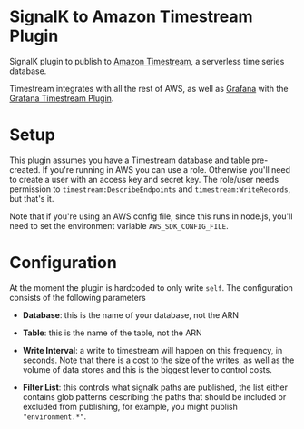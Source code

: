 # SignalK to Amazon Timestream Plugin

SignalK plugin to publish to [Amazon Timestream](https://aws.amazon.com/timestream/),
a serverless time series database.

Timestream integrates with all the rest of AWS, as well as
[Grafana](http://grafana.org) with the [Grafana Timestream
Plugin](https://grafana.com/grafana/plugins/grafana-timestream-datasource).

# Setup

This plugin assumes you have a Timestream database and table pre-created.  If
you're running in AWS you can use a role.  Otherwise you'll need to create a
user with an access key and secret key.  The role/user needs permission to
`timestream:DescribeEndpoints` and `timestream:WriteRecords`, but that's it.

Note that if you're using an AWS config file, since this runs in node.js,
you'll need to set the environment variable `AWS_SDK_CONFIG_FILE`.

# Configuration

At the moment the plugin is hardcoded to only write `self`.  The configuration
consists of the following parameters

- __Database__: this is the name of your database, not the ARN

- __Table__: this is the name of the table, not the ARN

- __Write Interval__: a write to timestream will happen on this frequency, in
  seconds.  Note that there is a cost to the size of the writes, as well as the
  volume of data stores and this is the biggest lever to control costs.

- __Filter List__: this controls what signalk paths are published, the list
  either contains glob patterns describing the paths that should be included or
  excluded from publishing, for example, you might publish `"environment.*"`.
